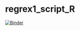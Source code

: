 # regrex1_script_R

[![Binder](https://mybinder.org/badge_logo.svg)](https://mybinder.org/v2/gh/bdeng360/regrex1_script_R/HEAD)
